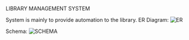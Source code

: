 LIBRARY MANAGEMENT SYSTEM

System is mainly to provide automation to the library.
ER Diagram:
![ER](https://user-images.githubusercontent.com/57282319/130991573-c7aecda3-853f-4e85-bc5a-0d3e566eba72.png)

Schema:
![SCHEMA](https://user-images.githubusercontent.com/57282319/130991598-93918292-8748-4473-b9e1-bab9e9e9a602.png)
